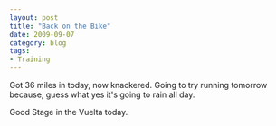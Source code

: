 ```yaml
---
layout: post
title: "Back on the Bike"
date: 2009-09-07
category: blog 
tags:
- Training
---
```


Got 36 miles in today, now knackered. Going to try running tomorrow because, guess what yes it's going to rain all day.

Good Stage in the Vuelta today.
